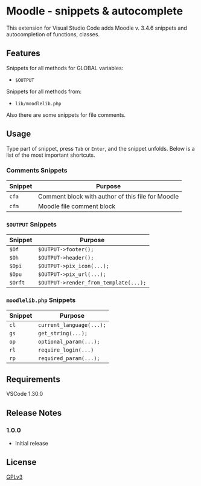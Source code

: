 # Moodle - snippets & autocomplete

This extension for Visual Studio Code adds Moodle v. 3.4.6 snippets and autocompletion of functions, classes.

## Features

Snippets for all methods for GLOBAL variables:

- `$OUTPUT`

Snippets for all methods from:

- `lib/moodlelib.php`

Also there are some snippets for file comments.

## Usage

Type part of snippet, press `Tab` or `Enter`, and the snippet unfolds. Below is a list of the most important shortcuts.

### Comments Snippets

| Snippet | Purpose                                           |
| ------- | ------------------------------------------------- |
| `cfa`   | Comment block with author of this file for Moodle |
| `cfm`   | Moodle file comment block                         |

### `$OUTPUT` Snippets

| Snippet | Purpose                               |
| ------- | ------------------------------------- |
| `$Of`   | `$OUTPUT->footer();`                  |
| `$Oh`   | `$OUTPUT->header();`                  |
| `$Opi`  | `$OUTPUT->pix_icon(...);`             |
| `$Opu`  | `$OUTPUT->pix_url(...);`              |
| `$Orft` | `$OUTPUT->render_from_template(...);` |

### `moodlelib.php` Snippets

| Snippet | Purpose                  |
| ------- | ------------------------ |
| `cl`    | `current_language(...);` |
| `gs`    | `get_string(...);`       |
| `op`    | `optional_param(...);`   |
| `rl`    | `require_login(...)`     |
| `rp`    | `required_param(...);`   |

## Requirements

VSCode 1.30.0

## Release Notes

### 1.0.0

- Initial release

## License

[GPLv3](./LICENSE)
